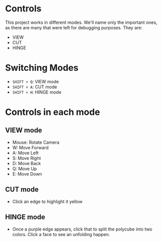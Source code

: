 # Controls

This project works in different modes. We'll name only the important ones, as there are many that were
left for debugging purposes. They are:

- VIEW
- CUT
- HINGE

# Switching Modes

- `SHIFT + Q`: VIEW mode
- `SHIFT + A`: CUT mode
- `SHIFT + H`: HINGE mode

# Controls in each mode

## VIEW mode

- Mouse: Rotate Camera
- W: Move Forward
- A: Move Left
- S: Move Right
- D: Move Back
- Q: Move Up
- E: Move Down

## CUT mode

- Click an edge to highlight it yellow

## HINGE mode

- Once a purple edge appears, click that to split the polycube into two colors. Click a face to see an unfolding happen.